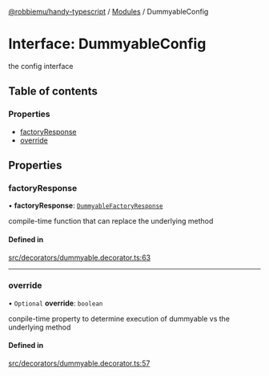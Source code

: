 [@robbiemu/handy-typescript](../README.md) / [Modules](../modules.md) / DummyableConfig

# Interface: DummyableConfig

the config interface

## Table of contents

### Properties

- [factoryResponse](DummyableConfig.md#factoryresponse)
- [override](DummyableConfig.md#override)

## Properties

### factoryResponse

• **factoryResponse**: [`DummyableFactoryResponse`](../modules.md#dummyablefactoryresponse)

compile-time function that can replace the underlying method

#### Defined in

[src/decorators/dummyable.decorator.ts:63](https://github.com/robbiemu/handy-typescript/blob/5745691/src/decorators/dummyable.decorator.ts#L63)

___

### override

• `Optional` **override**: `boolean`

conpile-time property to determine execution of dummyable vs the underlying method

#### Defined in

[src/decorators/dummyable.decorator.ts:57](https://github.com/robbiemu/handy-typescript/blob/5745691/src/decorators/dummyable.decorator.ts#L57)
